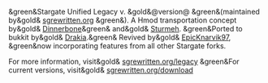 &green&Stargate Unified Legacy v. &gold&@version@ &green&(maintained by&gold& [sgrewritten.org](https://sgrewritten.org)
&green&).
A Hmod transportation concept by&gold& [Dinnerbone](https://github.com/Dinnerbone)&green&
and&gold& [Sturmeh](https://github.com/Sturmeh).
&green&Ported to bukkit by&gold& [Drakia](https://github.com/DrakiaXYZ).&green& Revived
by&gold& [EpicKnarvik97](https://sgrewritten.org/knarvik),
&green&now incorporating features from all other Stargate forks.

For more information, visit&gold& [sgrewritten.org/legacy](https://sgrewritten.org/legacy)
&green&For current versions, visit&gold& [sgrewritten.org/download](https://sgrewritten.org/download)